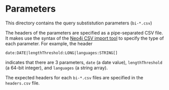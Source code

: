 # Parameters

This directory contains the query substistution parameters (`bi-*.csv`)

The headers of the parameters are specified as a pipe-separated CSV file. It makes use the syntax of the [Neo4j CSV import tool](https://neo4j.com/docs/operations-manual/4.2/tools/neo4j-admin-import/#import-tool-header-format) to specify the type of each parameter. For example, the header

```
date:DATE|lengthThreshold:LONG|languages:STRING[]
```

indicates that there are 3 parameters, `date` (a date value), `lengthThreshold` (a 64-bit integer), and `languages` (a string array).

The expected headers for each `bi-*.csv` files are specified in the `headers.csv` file.
